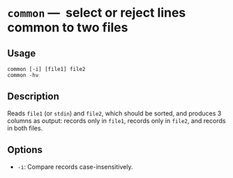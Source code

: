 # `common` —  select or reject lines common to two files

## Usage

```
common [-i] [file1] file2
common -hv
```

## Description

Reads `file1` (or `stdin`) and `file2`, which should be sorted, and produces 3
columns as output: records only in `file1`, records only in `file2`, and records
in both files.

## Options

* `-i`: Compare records case-insensitively.
